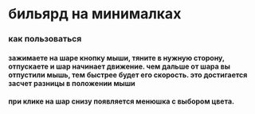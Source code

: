 # бильярд на минималках

### как пользоваться
#### зажимаете на шаре кнопку мыши, тяните в нужную сторону, отпускаете и шар начинает движение. чем дальше от шара вы отпустили мышь, тем быстрее будет его скорость. это достигается засчет разницы в положении мыши 
#### при клике на шар снизу появляется менюшка с выбором цвета.
